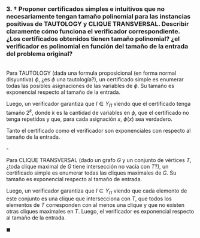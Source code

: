 ### 3. † Proponer certificados simples e intuitivos que no necesariamente tengan tamaño polinomial para las instancias positivas de TAUTOLOGY y CLIQUE TRANSVERSAL. Describir claramente cómo funciona el verificador correspondiente. ¿Los certificados obtenidos tienen tamaño polinomial? ¿el verificador es polinomial en función del tamaño de la entrada del problema original?

\
Para TAUTOLOGY (dada una formula proposicional (en forma normal disyuntiva) $\phi$, ¿es $\phi$ una tautología?), un certificado simple es enumerar todas las posibles asignaciones de las variables de $\phi$. Su tamaño es exponencial respecto al tamaño de la entrada.

Luego, un verificador garantiza que $I \in Y_\Pi$ viendo que el certificado tenga tamaño $2^k$, donde $k$ es la cantidad de variables en $\phi$, que el certificado no tenga repetidos y que, para cada asignación $x$, $\phi(x)$ sea verdadero.

Tanto el certificado como el verificador son exponenciales con respecto al tamaño de la entrada.

$\square$

Para CLIQUE TRANSVERSAL (dado un grafo $G$ y un conjunto de vértices $T$, ¿toda clique maximal de $G$ tiene intersección no vacía con $T$?), un certificado simple es enumerar todas las cliques maximales de $G$. Su tamaño es exponencial respecto al tamaño de entrada.

Luego, un verificador garantiza que $I \in Y_\Pi$ viendo que cada elemento de este conjunto es una clique que intersecciona con $T$, que todos los elementos de $T$ corresponden con al menos una clique y que no existen otras cliques maximales en $T$. Luego, el verificador es exponencial respecto al tamaño de  la entrada. 

$\blacksquare$
